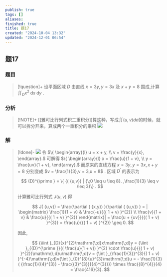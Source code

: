 ```yaml
---
publish: true
tags: []
aliases: 
finished: true
title: 题17
created: "2024-10-04 13:32"
updated: "2024-12-01 06:54"
---
```

## 题17
### 题目
> [!question]+
> 设平面区域 $D$ 由直线 $x = {3y},y = {3x}$ 及 $x + y = 8$ 围成,计算 ${\iint }_{D}{x}^{2}\mathrm{\;d}x\mathrm{\;d}y$ .
### 分析
> [!NOTE]+
> [[雅可比行列式积二重积分]]算这种，写成$\iint(u,v)d\sigma$的时候，就可以拆分开来，算成两个一重积分的乘积
> ![](https://img.hwenyi.live/202411101231429.webp)
### 解
> [!done]-
> ![](https://img.hwenyi.live/202411101234943.webp)
> 令 $\{  \begin{array}{l} u = x + y, \\  v = \frac{y}{x}, \end{array}.$ 可解得 $\{  \begin{array}{l} x = \frac{u}{1 + v}, \\  y = \frac{uv}{1 + v}, \end{array}.$ 而原来的直线方程 $x = {3y},y = {3x},x + y = 8$ 分别变成 $v = \frac{1}{3},v = 3,u = 8$ . 区域 ${D}^{\prime }$ 的表示为
> 
> $$
> {D}^{\prime } = \{  {( {u,v}) | {\;0 \leq  u \leq  8}. ,\frac{1}{3} \leq  v \leq  3}\}  .
> $$
> 
> 计算雅可比行列式 $J( {u,v})$ 得
> 
> $$
> J( {u,v})  = \frac{\partial ( {x,y}) }{\partial ( {u,v}) } = | \begin{matrix} \frac{1}{1 + v} & \frac{-u}{{( 1 + v) }^{2}} \\  \frac{v}{1 + v} & \frac{u}{{( 1 + v) }^{2}} \end{matrix}|  = \frac{u + {uv}}{{( 1 + v) }^{3}} = \frac{u}{{( 1 + v) }^{2}} \geq  0.
> $$
> 
> 因此,
> 
> $$
> {\iint }_{D}{x}^{2}\mathrm{\;d}x\mathrm{\;d}y = {\iint }_{{D}^{\prime }}{( \frac{u}{1 + v}) }^{2} \cdot  \frac{u}{{( 1 + v) }^{2}}\mathrm{\;d}u\mathrm{\;d}v = {\int }_{\frac{1}{3}}^{3}{( 1 + v) }^{-4}\mathrm{\;d}v{\int }_{0}^{8}{u}^{3}\mathrm{\;d}u =  - \frac{1}{3}( {\frac{1}{{4}^{3}} - \frac{{3}^{3}}{{4}^{3}}})  \times  \frac{{8}^{4}}{4} = \frac{416}{3}.
> $$